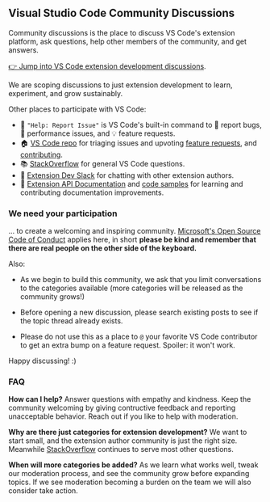 ## Visual Studio Code Community Discussions

Community discussions is the place to discuss VS Code's extension platform, ask questions, help other members of the community, and get answers.

[👉 Jump into VS Code extension development discussions](https://github.com/microsoft/vscode-discussions/discussions).

We are scoping discussions to just extension development to learn, experiment, and grow sustainably.

Other places to participate with VS Code:

- 🔎 `"Help: Report Issue"` is VS Code's built-in command to 🐛 report bugs, 🐌 performance issues, and 💡 feature requests.
- 🏠 [VS Code repo](https://github.com/microsoft/vscode) for triaging issues and upvoting [feature requests](https://go.microsoft.com/fwlink/?LinkID=533482), and [contributing](https://github.com/microsoft/vscode/wiki/How-to-Contribute).
- 📚 [StackOverflow](https://stackoverflow.com/questions/tagged/vscode) for general VS Code questions.
- 💬 [Extension Dev Slack](https://aka.ms/vscode-dev-community) for chatting with other extension authors.
- 🩻 [Extension API Documentation](https://code.visualstudio.com/api) and [code samples](https://github.com/microsoft/vscode-extension-samples) for learning and contributing documentation improvements.


### We need your participation

… to create a welcoming and inspiring community. [Microsoft's Open Source Code of Conduct](https://opensource.microsoft.com/codeofconduct/) applies here, in short **please be kind and remember that there are real people on the other side of the keyboard.** 

Also:

- As we begin to build this community, we ask that you limit conversations to the categories available (more categories will be released as the community grows!)

- Before opening a new discussion, please search existing posts to see if the topic thread already exists.

- Please do not use this as a place to `@` your favorite VS Code contributor to get an extra bump on a feature request. Spoiler: it won't work.

Happy discussing! :)

### FAQ

**How can I help?**
Answer questions with empathy and kindness. Keep the community welcoming by giving contructive feedback and reporting unacceptable behavior. Reach out if you like to help with moderation.

**Why are there just categories for extension development?**
We want to start small, and the extension author community is just the right size. Meanwhile [StackOverflow](https://stackoverflow.com/questions/tagged/visual-studio-code?tab=Newest) continues to serve most other questions.

**When will more categories be added?**
As we learn what works well, tweak our moderation process, and see the community grow before expanding topics. If we see moderation becoming a burden on the team we will also consider take action.
